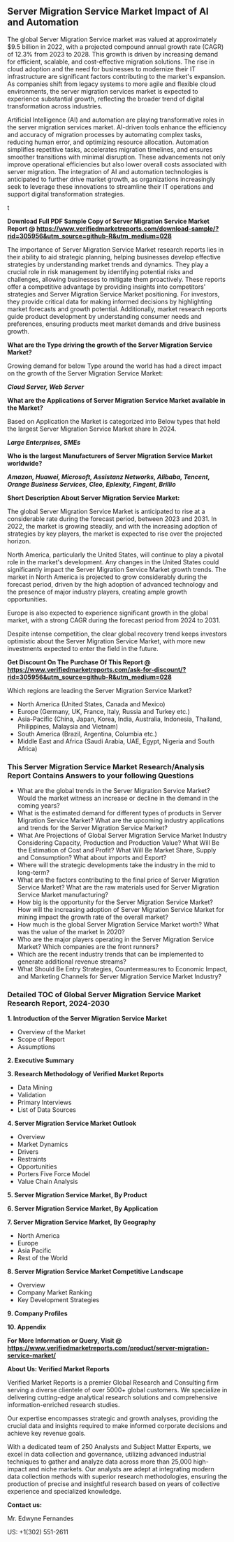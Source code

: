 <h2>Server Migration Service Market Impact of AI and Automation</h2><p>The global Server Migration Service market was valued at approximately $9.5 billion in 2022, with a projected compound annual growth rate (CAGR) of 12.3% from 2023 to 2028. This growth is driven by increasing demand for efficient, scalable, and cost-effective migration solutions. The rise in cloud adoption and the need for businesses to modernize their IT infrastructure are significant factors contributing to the market's expansion. As companies shift from legacy systems to more agile and flexible cloud environments, the server migration services market is expected to experience substantial growth, reflecting the broader trend of digital transformation across industries.</p><p>Artificial Intelligence (AI) and automation are playing transformative roles in the server migration services market. AI-driven tools enhance the efficiency and accuracy of migration processes by automating complex tasks, reducing human error, and optimizing resource allocation. Automation simplifies repetitive tasks, accelerates migration timelines, and ensures smoother transitions with minimal disruption. These advancements not only improve operational efficiencies but also lower overall costs associated with server migration. The integration of AI and automation technologies is anticipated to further drive market growth, as organizations increasingly seek to leverage these innovations to streamline their IT operations and support digital transformation strategies.</p>t</p><p id="" class=""><strong>Download Full PDF Sample Copy of Server Migration Service Market Report @ <a href="https://www.verifiedmarketreports.com/download-sample/?rid=305956&utm_source=github-R&utm_medium=028" target="_blank">https://www.verifiedmarketreports.com/download-sample/?rid=305956&utm_source=github-R&utm_medium=028</a></strong></p><p>The importance of&nbsp;Server Migration Service Market research reports lies in their ability to aid strategic planning, helping businesses develop effective strategies by understanding market trends and dynamics. They play a crucial role in risk management by identifying potential risks and challenges, allowing businesses to mitigate them proactively. These reports offer a competitive advantage by providing insights into competitors' strategies and Server Migration Service Market positioning. For investors, they provide critical data for making informed decisions by highlighting market forecasts and growth potential. Additionally, market research reports guide product development by understanding consumer needs and preferences, ensuring products meet market demands and drive business growth.</p><p><strong>What are the&nbsp;Type driving the growth of the Server Migration Service Market?</strong></p><p id="" class="">Growing demand for below Type around the world has had a direct impact on the growth of the Server Migration Service Market:</p><em><strong>Cloud Server, Web Server</strong></em></p><strong>What are the&nbsp;Applications&nbsp;of Server Migration Service Market available in the Market?</strong></p><p id="" class="">Based on Application the Market is categorized into Below types that held the largest Server Migration Service Market share In 2024.</p><em><strong>Large Enterprises, SMEs</strong></em></p><strong>Who is the largest Manufacturers of Server Migration Service Market worldwide?</strong></p><p><em><strong>Amazon, Huawei, Microsoft, Assistanz Networks, Alibaba, Tencent, Orange Business Services, Cleo, Eplexity, Fingent, Brillio</strong></em></p><p id="" class=""><strong>Short Description About Server Migration Service Market:</strong></p><p>The global Server Migration Service Market is anticipated to rise at a considerable rate during the forecast period, between 2023 and 2031. In 2022, the market is growing steadily, and with the increasing adoption of strategies by key players, the market is expected to rise over the projected horizon.</p><p>North America, particularly the United States, will continue to play a pivotal role in the market's development. Any changes in the United States could significantly impact the Server Migration Service Market growth trends. The market in North America is projected to grow considerably during the forecast period, driven by the high adoption of advanced technology and the presence of major industry players, creating ample growth opportunities.</p><p>Europe is also expected to experience significant growth in the global market, with a strong CAGR during the forecast period from 2024 to 2031.</p><p>Despite intense competition, the clear global recovery trend keeps investors optimistic about the Server Migration Service Market, with more new investments expected to enter the field in the future.</p><p id="" class=""><strong>Get Discount On The Purchase Of This Report @ <a href="https://www.verifiedmarketreports.com/ask-for-discount/?rid=305956&utm_source=github-R&utm_medium=028" target="_blank">https://www.verifiedmarketreports.com/ask-for-discount/?rid=305956&utm_source=github-R&utm_medium=028</a></strong></p>Which regions are leading the Server Migration Service Market?</p><ul><li>North America (United States, Canada and Mexico)</li><li>Europe (Germany, UK, France, Italy, Russia and Turkey etc.)</li><li>Asia-Pacific (China, Japan, Korea, India, Australia, Indonesia, Thailand, Philippines, Malaysia and Vietnam)</li><li>South America (Brazil, Argentina, Columbia etc.)</li><li>Middle East and Africa (Saudi Arabia, UAE, Egypt, Nigeria and South Africa)</li></ul><h3 id="" class="">This Server Migration Service Market Research/Analysis Report Contains Answers to your following Questions</h3><ul><li>What are the global trends in the Server Migration Service Market? Would the market witness an increase or decline in the demand in the coming years?</li><li>What is the estimated demand for different types of products in Server Migration Service Market? What are the upcoming industry applications and trends for the Server Migration Service Market?</li><li>What Are Projections of Global Server Migration Service Market Industry Considering Capacity, Production and Production Value? What Will Be the Estimation of Cost and Profit? What Will Be Market Share, Supply and Consumption? What about imports and Export?</li><li>Where will the strategic developments take the industry in the mid to long-term?</li><li>What are the factors contributing to the final price of Server Migration Service Market? What are the raw materials used for Server Migration Service Market manufacturing?</li><li>How big is the opportunity for the Server Migration Service Market? How will the increasing adoption of Server Migration Service Market for mining impact the growth rate of the overall market?</li><li>How much is the global Server Migration Service Market worth? What was the value of the market In 2020?</li><li>Who are the major players operating in the Server Migration Service Market? Which companies are the front runners?</li><li>Which are the recent industry trends that can be implemented to generate additional revenue streams?</li><li>What Should Be Entry Strategies, Countermeasures to Economic Impact, and Marketing Channels for Server Migration Service Market Industry?</li></ul><h3 id="" class="">Detailed TOC of Global Server Migration Service Market Research Report, 2024-2030</h3><p id="" class=""><strong>1. Introduction of the Server Migration Service Market</strong></p><ul><li>Overview of the Market</li><li>Scope of Report</li><li>Assumptions</li></ul><p id="" class=""><strong>2. Executive Summary</strong></p><p id="" class=""><strong>3. Research Methodology of Verified Market Reports</strong></p><ul><li>Data Mining</li><li>Validation</li><li>Primary Interviews</li><li>List of Data Sources</li></ul><p id="" class=""><strong>4. Server Migration Service Market Outlook</strong></p><ul><li>Overview</li><li>Market Dynamics</li><li>Drivers</li><li>Restraints</li><li>Opportunities</li><li>Porters Five Force Model</li><li>Value Chain Analysis</li></ul><p id="" class=""><strong>5. Server Migration Service Market, By Product</strong></p><p id="" class=""><strong>6. Server Migration Service Market, By Application</strong></p><p id="" class=""><strong>7. Server Migration Service Market, By Geography</strong></p><ul><li>North America</li><li>Europe</li><li>Asia Pacific</li><li>Rest of the World</li></ul><p id="" class=""><strong>8. Server Migration Service Market Competitive Landscape</strong></p><ul><li>Overview</li><li>Company Market Ranking</li><li>Key Development Strategies</li></ul><p id="" class=""><strong>9. Company Profiles</strong></p><p id="" class=""><strong>10. Appendix</strong></p><p id="" class=""><strong>For More Information or Query, Visit @ <a href="https://www.verifiedmarketreports.com/product/server-migration-service-market/" target="_blank">https://www.verifiedmarketreports.com/product/server-migration-service-market/</a></strong></p><p id="" class=""><strong>About Us: Verified Market Reports</strong></p><p id="" class="">Verified Market Reports is a premier Global Research and Consulting firm serving a diverse clientele of over 5000+ global customers. We specialize in delivering cutting-edge analytical research solutions and comprehensive information-enriched research studies.</p><p id="" class="">Our expertise encompasses strategic and growth analyses, providing the crucial data and insights required to make informed corporate decisions and achieve key revenue goals.</p><p id="" class="">With a dedicated team of 250 Analysts and Subject Matter Experts, we excel in data collection and governance, utilizing advanced industrial techniques to gather and analyze data across more than 25,000 high-impact and niche markets. Our analysts are adept at integrating modern data collection methods with superior research methodologies, ensuring the production of precise and insightful research based on years of collective experience and specialized knowledge.</p><p id="" class=""><strong>Contact us:</strong></p><p id="" class="">Mr. Edwyne Fernandes</p><p id="" class="">US: +1(302) 551-2611</p>